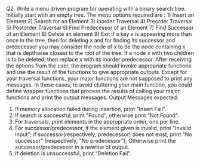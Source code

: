 Q2. Write a menu driven program for operating with a binary search tree. 
Initially start with an empty tree.
The menu options required are : 1) Insert an Element 2) Search for an Element 
3) Inorder Traversal 4) Preorder Traversal 5) Postorder Traversal 6) Find Predecessor of an Element 
7) Find Successor of an Element 8) Delete an element 9) Exit 
If a key x is appearing more than once in the tree, then for deleting x and for finding its 
successor and predecessor you may consider the node of x to be the node containing x that 
is depthwise closest to the root of the tree. If a node x with two children is to be deleted, 
then replace x with its inorder predecessor.
After receiving the options from the user, the program should invoke appropriate functions 
and use the result of the functions to give appropriate outputs.  Except for your traversal 
functions, your major functions are not supposed to print any messages. In these cases, to 
avoid cluttering your main function, you could define wrapper functions that process the results 
of calling your major functions and print the output messages.
Output Messages expected: 
1. If memory allocation failed during insertion, print "Insert Fail".
2. If search is successful, print "Found", otherwise print "Not Found".
3. For traversals, print elements in the appropriate order, one per line.
4. For successor/predecessor, if the element given is invalid, print "Invalid Input"; 
if successor(respectively, predecessor) does not exist, print "No successor" (respectively, 
"No predecessor"); Otherwise print the successor/predecessor in a newline of output.
5. If deletion is unsuccessful, print "Deletion Fail".
